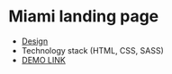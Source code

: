 # Miami landing page
* [Design](https://www.figma.com/file/WcVWErMmV8MfbYclONDZ01/miami_home_new-(Copy)?node-id=0%3A1)
* Technology stack (HTML, CSS, SASS)
* [DEMO LINK](https://SkyPKWolf.github.io/Miami/)


